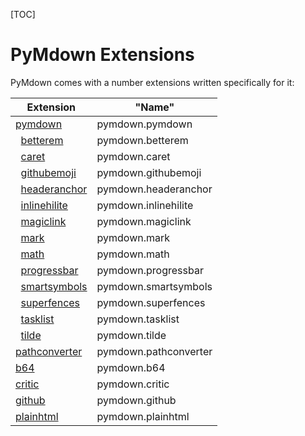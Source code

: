 [TOC]
# PyMdown Extensions
PyMdown comes with a number extensions written specifically for it:

| Extension                                               | "Name" |
|---------------------------------------------------------|--------|
| [pymdown](Extensions/PyMdown.html)                      | pymdown.pymdown |
| &nbsp;&nbsp;[betterem](Extensions/BetterEm.html)        | pymdown.betterem |
| &nbsp;&nbsp;[caret](Extensions/Caret.html)              | pymdown.caret |
| &nbsp;&nbsp;[githubemoji](Extensions/GithubEmoji.html)  | pymdown.githubemoji |
| &nbsp;&nbsp;[headeranchor](Extensions/HeaderAnchor.html)| pymdown.headeranchor |
| &nbsp;&nbsp;[inlinehilite](Extensions/InlineHilite.html)| pymdown.inlinehilite |
| &nbsp;&nbsp;[magiclink](Extensions/MagicLink.html)      | pymdown.magiclink 
| &nbsp;&nbsp;[mark](Extensions/Mark.html)                | pymdown.mark |
| &nbsp;&nbsp;[math](Extensions/Math.html)                | pymdown.math |
| &nbsp;&nbsp;[progressbar](Extensions/ProgressBar.html)  | pymdown.progressbar |
| &nbsp;&nbsp;[smartsymbols](Extensions/SmartSymbols.html)| pymdown.smartsymbols |
| &nbsp;&nbsp;[superfences](Extensions/SuperFences.html)  | pymdown.superfences |
| &nbsp;&nbsp;[tasklist](Extensions/Tasklist.html)        | pymdown.tasklist |
| &nbsp;&nbsp;[tilde](Extensions/Tilde.html)              | pymdown.tilde |
| [pathconverter](Extensions/PathConverter.html)          | pymdown.pathconverter |
| [b64](Extensions/B64.html)                              | pymdown.b64 |
| [critic](Extensions/Critic.html)                        | pymdown.critic |
| [github](Extensions/Github.html)                        | pymdown.github |
| [plainhtml](Extensions/PlainHtml.html)                  | pymdown.plainhtml |
